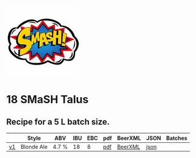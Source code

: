 ![logo](./18_SMaSH_Talus.jpeg)

# 18 SMaSH Talus

## Recipe for a 5 L batch size.

|    | Style | ABV | IBU | EBC | pdf | BeerXML | JSON | Batches |
|----|-------|-----|-----|-----|-----|---------|------|---------|
| [v1](18_SMaSH_Talus_recipe.md) | Blonde Ale | 4.7 % | 18 | 8 | [pdf](./18_SMaSH_Talus.pdf) | [BeerXML](./18_SMaSH_Talus.xml) | [json](./18_SMaSH_Talus.json) | |
